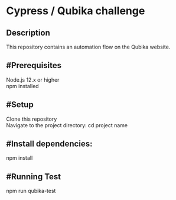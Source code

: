 <h1> Cypress / Qubika challenge</h1>

<h2>Description</h2>
This repository contains an automation flow on the Qubika website.

<h2>#Prerequisites</h2>
Node.js 12.x or higher <br>
npm installed

<h2>#Setup</h2>
Clone this repository<br>
Navigate to the project directory: cd project name

<h2>#Install dependencies:</h2> 
npm install

<h2>#Running Test</h2> 
npm run qubika-test
